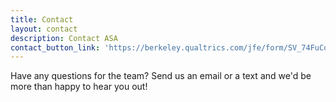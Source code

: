 ```yaml
---
title: Contact
layout: contact
description: Contact ASA
contact_button_link: 'https://berkeley.qualtrics.com/jfe/form/SV_74FuCqVZzUiDWpo'
---
```


Have any questions for the team? Send us an email or a text and we'd be more than happy to hear you out!



